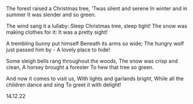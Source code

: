 The forest raised a Christmas tree,
'Twas silent and serene
In winter and in summer
It was slender and so green.

The wind sang it a lullaby:
Sleep Christmas tree, sleep tight!
The snow was making clothes for it:
It was a pretty sight!

A trembling bunny put himself
Beneath its arms so wide;
The hungry wolf just passed him by -
A lovely place to hide!

Some sleigh bells rang throughout the woods,
The snow was crisp and clean,
A horsey brought a forester
To hew that tree so green.

And now it comes to visit us,
With lights and garlands bright,
While all the children dance and sing
To greet it with delight!

14.12.22
